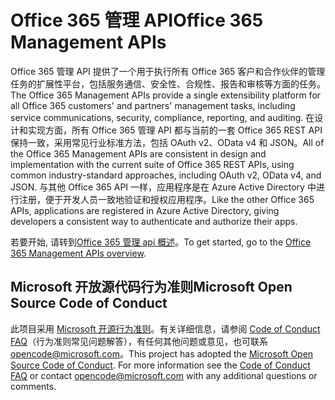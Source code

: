 # <a name="office-365-management-apis"></a><span data-ttu-id="57d41-101">Office 365 管理 API</span><span class="sxs-lookup"><span data-stu-id="57d41-101">Office 365 Management APIs</span></span>

<span data-ttu-id="57d41-102">Office 365 管理 API 提供了一个用于执行所有 Office 365 客户和合作伙伴的管理任务的扩展性平台，包括服务通信、安全性、合规性、报告和审核等方面的任务。</span><span class="sxs-lookup"><span data-stu-id="57d41-102">The Office 365 Management APIs provide a single extensibility platform for all Office 365 customers' and partners' management tasks, including service communications, security, compliance, reporting, and auditing.</span></span> <span data-ttu-id="57d41-103">在设计和实现方面，所有 Office 365 管理 API 都与当前的一套 Office 365 REST API 保持一致，采用常见行业标准方法，包括 OAuth v2、OData v4 和 JSON。</span><span class="sxs-lookup"><span data-stu-id="57d41-103">All of the Office 365 Management APIs are consistent in design and implementation with the current suite of Office 365 REST APIs, using common industry-standard approaches, including OAuth v2, OData v4, and JSON.</span></span> <span data-ttu-id="57d41-104">与其他 Office 365 API 一样，应用程序是在 Azure Active Directory 中进行注册，便于开发人员一致地验证和授权应用程序。</span><span class="sxs-lookup"><span data-stu-id="57d41-104">Like the other Office 365 APIs, applications are registered in Azure Active Directory, giving developers a consistent way to authenticate and authorize their apps.</span></span>

<span data-ttu-id="57d41-105">若要开始, 请转到[Office 365 管理 api 概述](https://docs.microsoft.com/en-us/office/office-365-management-api/office-365-management-apis-overview)。</span><span class="sxs-lookup"><span data-stu-id="57d41-105">To get started, go to the [Office 365 Management APIs overview](https://docs.microsoft.com/en-us/office/office-365-management-api/office-365-management-apis-overview).</span></span>



## <a name="microsoft-open-source-code-of-conduct"></a><span data-ttu-id="57d41-106">Microsoft 开放源代码行为准则</span><span class="sxs-lookup"><span data-stu-id="57d41-106">Microsoft Open Source Code of Conduct</span></span>
<span data-ttu-id="57d41-p102">此项目采用 [Microsoft 开源行为准则](https://opensource.microsoft.com/codeofconduct/)。有关详细信息，请参阅 [Code of Conduct FAQ](https://opensource.microsoft.com/codeofconduct/faq/)（行为准则常见问题解答），有任何其他问题或意见，也可联系 [opencode@microsoft.com](mailto:opencode@microsoft.com)。</span><span class="sxs-lookup"><span data-stu-id="57d41-p102">This project has adopted the [Microsoft Open Source Code of Conduct](https://opensource.microsoft.com/codeofconduct/). For more information see the [Code of Conduct FAQ](https://opensource.microsoft.com/codeofconduct/faq/) or contact [opencode@microsoft.com](mailto:opencode@microsoft.com) with any additional questions or comments.</span></span>